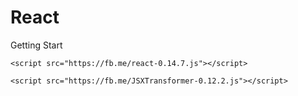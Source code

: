 # React

Getting Start

	<script src="https://fb.me/react-0.14.7.js"></script>
	
	<script src="https://fb.me/JSXTransformer-0.12.2.js"></script>


